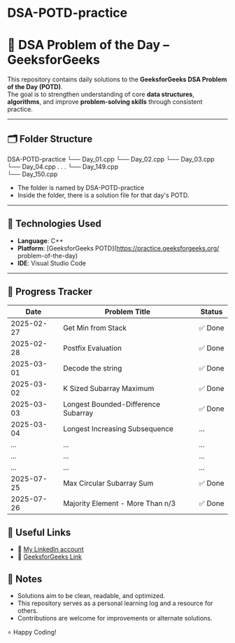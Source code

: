 # DSA-POTD-practice

# 📘 DSA Problem of the Day – GeeksforGeeks

This repository contains daily solutions to the **GeeksforGeeks DSA Problem of the Day (POTD)**.  
The goal is to strengthen understanding of core **data structures**, **algorithms**, and improve **problem-solving skills** through consistent practice.

---

## 🗂️ Folder Structure

DSA-POTD-practice
└── Day_01.cpp
└── Day_02.cpp
└── Day_03.cpp
└── Day_04.cpp
       .
       .
       .
└── Day_149.cpp       
└── Day_150.cpp       


- The folder is named by DSA-POTD-practice
- Inside the folder, there is a solution file for that day's POTD.

---

## 🚀 Technologies Used

- **Language**: C++   
- **Platform**: [GeeksforGeeks POTD](https://practice.geeksforgeeks.org/  problem-of-the-day)  
- **IDE**: Visual Studio Code 

---

## 📅 Progress Tracker

| Date       | Problem Title                                | Status  |
|------------|------------------------------------------    |---------|
| 2025-02-27 |  Get Min from Stack                          | ✅ Done |
| 2025-02-28 |  Postfix Evaluation                          | ✅ Done |
| 2025-03-01 |  Decode the string                           | ✅ Done |
| 2025-03-02 |  K Sized Subarray Maximum                    | ✅ Done |
| 2025-03-03 | Longest Bounded-Difference Subarray          | ✅ Done |
| 2025-03-04 | Longest Increasing Subsequence               | ...     |
| ...        | ...                                          | ...     |
| ...        | ...                                          | ...     |
| ...        | ...                                          | ...     |
| 2025-07-25 | Max Circular Subarray Sum                    | ✅ Done |
| 2025-07-26 | Majority Element - More Than n/3             | ✅ Done |





## 🔗 Useful Links

- 🔗 [My LinkedIn account](https://www.linkedin.com/in/kumari-divya-rashmi-673b24291/)
- 🔗 [GeeksforGeeks Link](https://www.geeksforgeeks.org/user/kumaridivya12jm/)



## 📝 Notes

- Solutions aim to be clean, readable, and optimized.
- This repository serves as a personal learning log and a resource for others.
- Contributions are welcome for improvements or alternate solutions.

⭐ Happy Coding!


